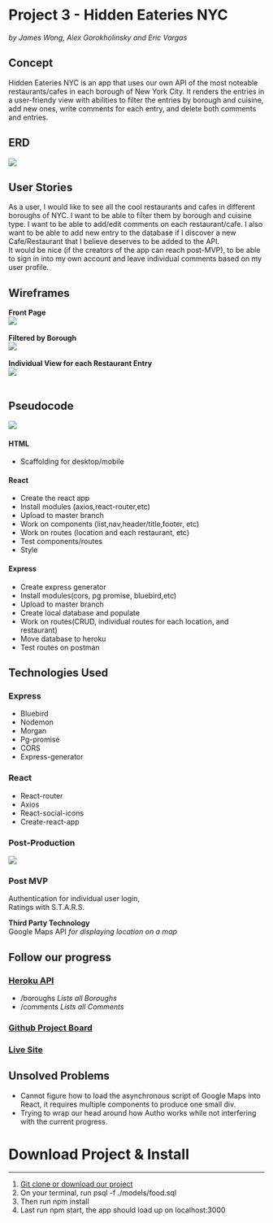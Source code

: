 # Project 3 - Hidden Eateries NYC
*by James Wong, Alex Gorokholinsky and Eric Vargas*

## Concept
Hidden Eateries NYC is an app that uses our own API of the most noteable restaurants/cafes in each borough of New York City. It renders the entries in a user-friendy view with abilities to filter the entries by borough and cuisine, add new ones, write comments for each entry, and delete both comments and entries.

## ERD
![](planning/erdplus-diagram04.png)

## User Stories
As a user, I would like to see all the cool restaurants and cafes in different boroughs of NYC. I want to be able to filter them by borough and cuisine type. I want to be able to add/edit comments on each restaurant/cafe. I also want to be able to add new entry to the database if I discover a new Cafe/Restaurant that I believe deserves to be added to the API.<br>
It would be nice (if the creators of the app can reach post-MVP), to be able to sign in into my own account and leave individual comments based on my user profile.

## Wireframes
**Front Page**<br>
![](planning/images/wireframe001.jpg)<br><br>
**Filtered by Borough**<br>
![](planning/images/wireframe002.jpg)<br><br>
**Individual View for each Restaurant Entry**<br>
![](planning/images/wireframe003.jpg)<br><br>

## Pseudocode

![](planning/images/parentChild.jpg)

#### HTML
* Scaffolding for desktop/mobile

#### React
* Create the react app
* Install modules (axios,react-router,etc)
* Upload to master branch
* Work on components (list,nav,header/title,footer, etc)
* Work on routes (location and each restaurant, etc)
* Test components/routes
* Style

#### Express
* Create express generator
* Install modules(cors, pg promise, bluebird,etc)
* Upload to master branch
* Create local database and populate
* Work on routes(CRUD, individual routes for each location, and restaurant)
* Move database to heroku
* Test routes on postman

## Technologies Used

### Express
* Bluebird
* Nodemon
* Morgan
* Pg-promise
* CORS
* Express-generator

### React
* React-router
* Axios
* React-social-icons
* Create-react-app

### Post-Production
![](planning/images/post-parentChild.jpg)

### Post MVP
Authentication for individual user login,<br>
Ratings with S.T.A.R.S.<br>

**Third Party Technology**<br>
Google Maps API _for displaying location on a map_

## Follow our progress
### [Heroku API](https://hiddeneateries.herokuapp.com/) 

* /boroughs _Lists all Boroughs_
* /comments _Lists all Comments_

### [Github Project Board](https://git.generalassemb.ly/goalexey/project_03/projects/1)

### [Live Site](https://hiddeneateries-rpkidiwjbc.now.sh/)

## Unsolved Problems
* Cannot figure how to load the asynchronous script of Google Maps into React, it requires multiple components to produce one small div.
* Trying to wrap our head around how Autho works while not interfering with the current progress.

# Download Project & Install
-------------

1. [Git clone or download our project]('https://git.generalassemb.ly/goalexey/project_03/')
2. On your terminal, run psql -f ./models/food.sql
3. Then run npm install
4. Last run npm start, the app should load up on localhost:3000

